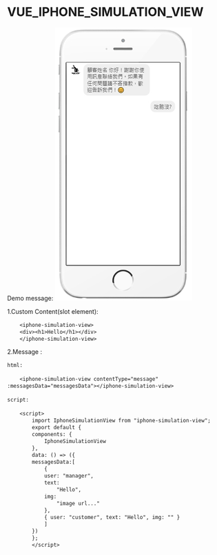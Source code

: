 # VUE_IPHONE_SIMULATION_VIEW

Demo message:
<img src='./img/1583488341886.jpg'>

1.Custom Content(slot element):

        <iphone-simulation-view>
        <div><h1>Hello</h1></div>
        </iphone-simulation-view>


2.Message : 

    html:

        <iphone-simulation-view contentType="message" :messagesData="messagesData"></iphone-simulation-view>

    script:

        <script>
            import IphoneSimulationView from "iphone-simulation-view";
            export default {
            components: {
                IphoneSimulationView
            },
            data: () => ({
            messagesData:[
                {
                user: "manager",
                text:
                    "Hello",
                img:
                    "image url..."
                },
                { user: "customer", text: "Hello", img: "" }
                ]
            })
            };
            </script>

        

